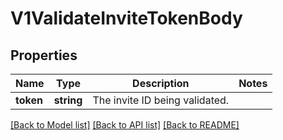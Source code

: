 # V1ValidateInviteTokenBody

## Properties
Name | Type | Description | Notes
------------ | ------------- | ------------- | -------------
**token** | **string** | The invite ID being validated. | 

[[Back to Model list]](../../README.md#documentation-for-models) [[Back to API list]](../../README.md#documentation-for-api-endpoints) [[Back to README]](../../README.md)

